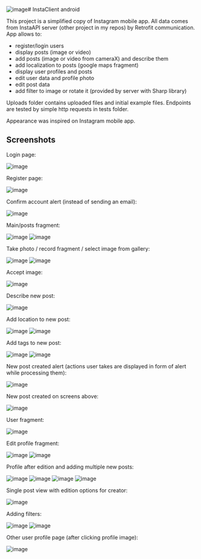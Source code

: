 ![image](https://github.com/grzegorz14/InstaClient/assets/92259597/379cd7d7-ed12-4adc-98d0-dd051db9aff7)# InstaClient android

This project is a simplified copy of Instagram mobile app. All data comes from InstaAPI server (other project in my repos) by Retrofit communication.
App allows to:
- register/login users
- display posts (image or video)
- add posts (image or video from cameraX) and describe them
- add localization to posts (google maps fragment)
- display user profiles and posts
- edit user data and profile photo
- edit post data
- add filter to image or rotate it (provided by server with Sharp library)

Uploads folder contains uploaded files and initial example files.
Endpoints are tested by simple http requests in tests folder.

Appearance was inspired on Instagram mobile app.

## Screenshots

Login page:

![image](https://github.com/grzegorz14/InstaClient/assets/92259597/96eee409-11bf-4a82-8257-f5771a614b1b)

Register page:

![image](https://github.com/grzegorz14/InstaClient/assets/92259597/3ab28b6d-368c-446e-920c-3d954fc1ddaa)

Confirm account alert (instead of sending an email):

![image](https://github.com/grzegorz14/InstaClient/assets/92259597/b6fe3990-7a4c-4412-adc5-fc1a7eb38867)

Main/posts fragment:

![image](https://github.com/grzegorz14/InstaClient/assets/92259597/058ecf38-72e3-44f0-8543-b9af0a76cdff)
![image](https://github.com/grzegorz14/InstaClient/assets/92259597/6cb90df1-81cd-4d63-a73b-4f92fd2c4eb1)

Take photo / record fragment / select image from gallery:

![image](https://github.com/grzegorz14/InstaClient/assets/92259597/16aa0a6a-17e9-436e-ab80-edac37b82b3e)
![image](https://github.com/grzegorz14/InstaClient/assets/92259597/491dde2d-45b4-4f7f-9782-0609b15570e7)

Accept image:

![image](https://github.com/grzegorz14/InstaClient/assets/92259597/e2ff1b1f-f419-452e-bbcf-ba84c1586754)

Describe new post:

![image](https://github.com/grzegorz14/InstaClient/assets/92259597/17390d43-f7b8-4d3f-bf52-664e1ea42857)

Add location to new post:

![image](https://github.com/grzegorz14/InstaClient/assets/92259597/8525129f-8e86-4a5e-baa0-acf1fc317fb3)
![image](https://github.com/grzegorz14/InstaClient/assets/92259597/fc88607a-a296-4a4a-9bf7-5658fc4e8032)

Add tags to new post:

![image](https://github.com/grzegorz14/InstaClient/assets/92259597/e115795c-f985-4369-a5a0-0af9ccaff140)
![image](https://github.com/grzegorz14/InstaClient/assets/92259597/220596e0-adc0-476c-9fb4-b40fa8a3f43c)

New post created alert (actions user takes are displayed in form of alert while processing them):

![image](https://github.com/grzegorz14/InstaClient/assets/92259597/4e9a5ff8-4888-4b17-91c7-c839b929f10a)

New post created on screens above:

![image](https://github.com/grzegorz14/InstaClient/assets/92259597/7b33eb8a-de9c-401a-82a9-a5c9b8a3db34)

User fragment:

![image](https://github.com/grzegorz14/InstaClient/assets/92259597/0f5ce728-e333-4f47-840b-220fc49055ee)

Edit profile fragment:

![image](https://github.com/grzegorz14/InstaClient/assets/92259597/b17ed8ac-b60f-4f67-b1a2-8ebe8d266a42)
![image](https://github.com/grzegorz14/InstaClient/assets/92259597/a4acd509-511c-4dbf-a848-b646ce9fd7cb)

Profile after edition and adding multiple new posts:

![image](https://github.com/grzegorz14/InstaClient/assets/92259597/1e61ce77-f73a-45bc-ac4c-a9672bc09258)
![image](https://github.com/grzegorz14/InstaClient/assets/92259597/536ac7cf-5446-4714-81aa-f87f6b62d582)
![image](https://github.com/grzegorz14/InstaClient/assets/92259597/15ded4b4-cfe4-4989-bf71-d58ea56036e5)
![image](https://github.com/grzegorz14/InstaClient/assets/92259597/03f3aa7b-67b1-457d-986d-6552c71db6c5)

Single post view with edition options for creator:

![image](https://github.com/grzegorz14/InstaClient/assets/92259597/bf9f268f-7e49-4fdc-9403-629bb238c19a)

Adding filters:

![image](https://github.com/grzegorz14/InstaClient/assets/92259597/6b9912dd-6111-4833-8c09-7e9f3c54951e)
![image](https://github.com/grzegorz14/InstaClient/assets/92259597/d30c5da2-fafd-46e2-9e67-94938ace0a6b)

Other user profile page (after clicking profile image):

![image](https://github.com/grzegorz14/InstaClient/assets/92259597/ac6a33ce-cf02-40b1-b584-f48eed26d316)
















